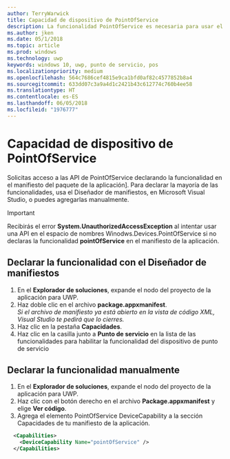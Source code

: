 ```yaml
---
author: TerryWarwick
title: Capacidad de dispositivo de PointOfService
description: La funcionalidad PointOfService es necesaria para usar el espacio de nombres Windows.Devices.PointOfService.
ms.author: jken
ms.date: 05/1/2018
ms.topic: article
ms.prod: windows
ms.technology: uwp
keywords: windows 10, uwp, punto de servicio, pos
ms.localizationpriority: medium
ms.openlocfilehash: 564c7686cef4815e9ca1bfd0af82c4577852b8a4
ms.sourcegitcommit: 633dd07c3a9a4d1c2421b43c612774c760b4ee58
ms.translationtype: HT
ms.contentlocale: es-ES
ms.lasthandoff: 06/05/2018
ms.locfileid: "1976777"
---
```

# <a name="pointofservice-device-capability"></a>Capacidad de dispositivo de PointOfService
Solicitas acceso a las API de PointOfService declarando la funcionalidad en el manifiesto del paquete de la aplicación]. Para declarar la mayoría de las funcionalidades, usa el Diseñador de manifiestos, en Microsoft Visual Studio, o puedes agregarlas manualmente.  

> [!Important]
> Recibirás el error **System.UnauthorizedAccessException** al intentar usar una API en el espacio de nombres Winodws.Devices.PointOfService si no declaras la funcionalidad **pointOfService** en el manifiesto de la aplicación. 

## <a name="declare-capability-using-manifest-designer"></a>Declarar la funcionalidad con el Diseñador de manifiestos

1. En el **Explorador de soluciones**, expande el nodo del proyecto de la aplicación para UWP.
2. Haz doble clic en el archivo **package.appxmanifest**.  
*Si el archivo de manifiesto ya está abierto en la vista de código XML, Visual Studio te pedirá que lo cierres.*
3. Haz clic en la pestaña **Capacidades**.
4. Haz clic en la casilla junto a **Punto de servicio** en la lista de las funcionalidades para habilitar la funcionalidad del dispositivo de punto de servicio


## <a name="declare-capability-manually"></a>Declarar la funcionalidad manualmente

1. En el **Explorador de soluciones**, expande el nodo del proyecto de la aplicación para UWP.
2. Haz clic con el botón derecho en el archivo **Package.appxmanifest** y elige **Ver código**.
3. Agrega el elemento PointOfService DeviceCapability a la sección Capacidades de tu manifiesto de la aplicación.  

```xml
  <Capabilities>
    <DeviceCapability Name="pointOfService" />
  </Capabilities>
   ```
